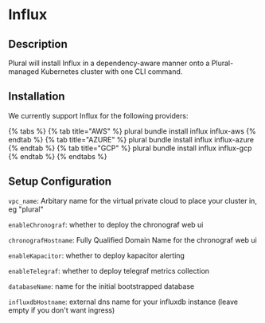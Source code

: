 
# Influx

## Description
Plural will install Influx in a dependency-aware manner onto a Plural-managed Kubernetes cluster with one CLI command.

## Installation
We currently support Influx for the following providers:

{% tabs %}
{% tab title="AWS" %} plural bundle install influx influx-aws {% endtab %} {% tab title="AZURE" %} plural bundle install influx influx-azure {% endtab %} {% tab title="GCP" %} plural bundle install influx influx-gcp {% endtab %}
{% endtabs %}

## Setup Configuration
`vpc_name`: Arbitary name for the virtual private cloud to place your cluster in, eg "plural"



`enableChronograf`: whether to deploy the chronograf web ui

`chronografHostname`: Fully Qualified Domain Name for the chronograf web ui

`enableKapacitor`: whether to deploy kapacitor alerting

`enableTelegraf`: whether to deploy telegraf metrics collection

`databaseName`: name for the initial bootstrapped database

`influxdbHostname`: external dns name for your influxdb instance (leave empty if you don't want ingress)
    
